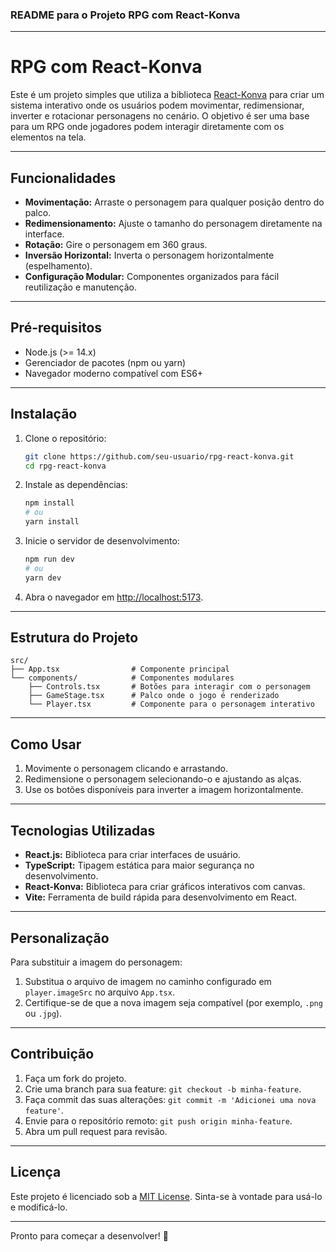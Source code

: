 ### README para o Projeto RPG com React-Konva

---

# RPG com React-Konva

Este é um projeto simples que utiliza a biblioteca [React-Konva](https://konvajs.org/docs/react/) para criar um sistema interativo onde os usuários podem movimentar, redimensionar, inverter e rotacionar personagens no cenário. O objetivo é ser uma base para um RPG onde jogadores podem interagir diretamente com os elementos na tela.

---

## **Funcionalidades**

- **Movimentação:** Arraste o personagem para qualquer posição dentro do palco.
- **Redimensionamento:** Ajuste o tamanho do personagem diretamente na interface.
- **Rotação:** Gire o personagem em 360 graus.
- **Inversão Horizontal:** Inverta o personagem horizontalmente (espelhamento).
- **Configuração Modular:** Componentes organizados para fácil reutilização e manutenção.

---

## **Pré-requisitos**

- Node.js (>= 14.x)
- Gerenciador de pacotes (npm ou yarn)
- Navegador moderno compatível com ES6+

---

## **Instalação**

1. Clone o repositório:

   ```bash
   git clone https://github.com/seu-usuario/rpg-react-konva.git
   cd rpg-react-konva
   ```

2. Instale as dependências:

   ```bash
   npm install
   # ou
   yarn install
   ```

3. Inicie o servidor de desenvolvimento:

   ```bash
   npm run dev
   # ou
   yarn dev
   ```

4. Abra o navegador em [http://localhost:5173](http://localhost:5173).

---

## **Estrutura do Projeto**

```
src/
├── App.tsx                # Componente principal
└── components/            # Componentes modulares
    ├── Controls.tsx       # Botões para interagir com o personagem
    ├── GameStage.tsx      # Palco onde o jogo é renderizado
    └── Player.tsx         # Componente para o personagem interativo
```

---

## **Como Usar**

1. Movimente o personagem clicando e arrastando.
2. Redimensione o personagem selecionando-o e ajustando as alças.
3. Use os botões disponíveis para inverter a imagem horizontalmente.

---

## **Tecnologias Utilizadas**

- **React.js:** Biblioteca para criar interfaces de usuário.
- **TypeScript:** Tipagem estática para maior segurança no desenvolvimento.
- **React-Konva:** Biblioteca para criar gráficos interativos com canvas.
- **Vite:** Ferramenta de build rápida para desenvolvimento em React.

---

## **Personalização**

Para substituir a imagem do personagem:
1. Substitua o arquivo de imagem no caminho configurado em `player.imageSrc` no arquivo `App.tsx`.
2. Certifique-se de que a nova imagem seja compatível (por exemplo, `.png` ou `.jpg`).

---

## **Contribuição**

1. Faça um fork do projeto.
2. Crie uma branch para sua feature: `git checkout -b minha-feature`.
3. Faça commit das suas alterações: `git commit -m 'Adicionei uma nova feature'`.
4. Envie para o repositório remoto: `git push origin minha-feature`.
5. Abra um pull request para revisão.

---

## **Licença**

Este projeto é licenciado sob a [MIT License](LICENSE). Sinta-se à vontade para usá-lo e modificá-lo.

---

Pronto para começar a desenvolver! 🚀